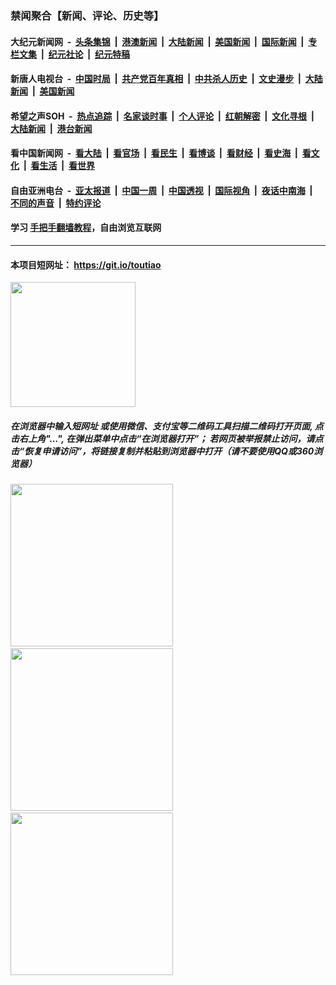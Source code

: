 ### 禁闻聚合【新闻、评论、历史等】

#### 大纪元新闻网 &nbsp;-&nbsp; [头条集锦](indexes/E头条集锦.md?t=03131802) &nbsp;|&nbsp; [港澳新闻](indexes/E港澳新闻.md?t=03131802)  &nbsp;|&nbsp; [大陆新闻](indexes/E大陆新闻.md?t=03131802) &nbsp;|&nbsp; [美国新闻](indexes/E美国新闻.md?t=03131802) &nbsp;|&nbsp; [国际新闻](indexes/E国际新闻.md?t=03131802) &nbsp;|&nbsp; [专栏文集](indexes/E专栏文集.md?t=03131802) &nbsp;|&nbsp; [纪元社论](indexes/E纪元社论.md?t=03131802) &nbsp;|&nbsp; [纪元特稿](indexes/E纪元特稿.md?t=03131802) 

#### 新唐人电视台 &nbsp;-&nbsp; [中国时局](indexes/N中国时局.md?t=03131802) &nbsp;|&nbsp; [共产党百年真相](indexes/N共产党百年真相.md?t=03131802) &nbsp;|&nbsp; [中共杀人历史](indexes/N中共杀人历史.md?t=03131802) &nbsp;|&nbsp; [文史漫步](indexes/N文史漫步.md?t=03131802) &nbsp;|&nbsp; [大陆新闻](indexes/N大陆新闻.md?t=03131802) &nbsp;|&nbsp; [美国新闻](indexes/N美国新闻.md?t=03131802)

#### 希望之声SOH &nbsp;-&nbsp; [热点追踪](indexes/H热点追踪.md?t=03131802) &nbsp;|&nbsp; [名家谈时事](indexes/H名家谈时事.md?t=03131802) &nbsp;|&nbsp; [个人评论](indexes/H个人评论.md?t=03131802)  &nbsp;|&nbsp; [红朝解密](indexes/H红朝解密.md?t=03131802) &nbsp;|&nbsp; [文化寻根](indexes/H文化寻根.md?t=03131802) &nbsp;|&nbsp; [大陆新闻](indexes/H大陆新闻.md?t=03131802) &nbsp;|&nbsp; [港台新闻](indexes/H港台新闻.md?t=03131802)

#### 看中国新闻网 &nbsp;-&nbsp; [看大陆](indexes/S看大陆.md?t=03131802) &nbsp;|&nbsp; [看官场](indexes/S看官场.md?t=03131802) &nbsp;|&nbsp; [看民生](indexes/S看民生.md?t=03131802)  &nbsp;|&nbsp; [看博谈](indexes/S看博谈.md?t=03131802) &nbsp;|&nbsp; [看财经](indexes/S看财经.md?t=03131802) &nbsp;|&nbsp; [看史海](indexes/S看史海.md?t=03131802) &nbsp;|&nbsp; [看文化](indexes/S看文化.md?t=03131802) &nbsp;|&nbsp; [看生活](indexes/S看生活.md?t=03131802) &nbsp;|&nbsp; [看世界](indexes/S看世界.md?t=03131802)

#### 自由亚洲电台 &nbsp;-&nbsp; [亚太报道](indexes/R亚太报道.md?t=03131802) &nbsp;|&nbsp; [中国一周](indexes/R中国一周.md?t=03131802) &nbsp;|&nbsp; [中国透视](indexes/R中国透视.md?t=03131802)  &nbsp;|&nbsp; [国际视角](indexes/R国际视角.md?t=03131802) &nbsp;|&nbsp; [夜话中南海](indexes/R夜话中南海.md?t=03131802) &nbsp;|&nbsp; [不同的声音](indexes/R不同的声音.md?t=03131802) &nbsp;|&nbsp; [特约评论](indexes/R特约评论.md?t=03131802)

#### 学习 [手把手翻墙教程](https://github.com/gfw-breaker/guides/wiki)，自由浏览互联网

----

#### 本项目短网址： https://git.io/toutiao
<img src="https://raw.githubusercontent.com/gfw-breaker/banned-news/master/scripts/img/qr.png" width="200px"/>  

##### 在浏览器中输入短网址 或使用微信、支付宝等二维码工具扫描二维码打开页面, 点击右上角"...", 在弹出菜单中点击“在浏览器打开”； 若网页被举报禁止访问，请点击“恢复申请访问”，将链接复制并粘贴到浏览器中打开（请不要使用QQ或360浏览器）

<img src="https://raw.githubusercontent.com/gfw-breaker/banned-news/master/scripts/img/1.png" width="260px"/> &nbsp; <img src="https://raw.githubusercontent.com/gfw-breaker/banned-news/master/scripts/img/2.png" width="260px"/> &nbsp; <img src="https://raw.githubusercontent.com/gfw-breaker/banned-news/master/scripts/img/3.png" width="260px"/>
